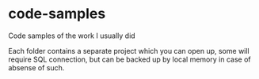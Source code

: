 # code-samples
Code samples of the work I usually did

Each folder contains a separate project which you can open up, some will require SQL connection, but can be backed up by local memory in case of absense of such.
